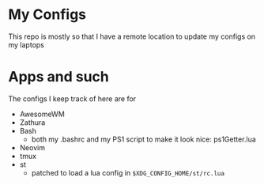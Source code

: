 # My Configs
This repo is mostly so that I have a remote location to update my configs on my laptops

# Apps and such
The configs I keep track of here are for

- AwesomeWM
- Zathura
- Bash
	- both my .bashrc and my PS1 script to make it look nice: ps1Getter.lua
- Neovim
- tmux
- st
	- patched to load a lua config in `$XDG_CONFIG_HOME/st/rc.lua`
